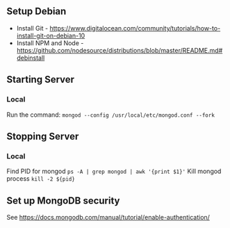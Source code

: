 ## Setup Debian

- Install Git - https://www.digitalocean.com/community/tutorials/how-to-install-git-on-debian-10
- Install NPM and Node - https://github.com/nodesource/distributions/blob/master/README.md#debinstall

## Starting Server

### Local

Run the command: `mongod --config /usr/local/etc/mongod.conf --fork`

## Stopping Server

### Local

Find PID for mongod `ps -A | grep mongod | awk '{print $1}'`
Kill mongod process `kill -2 ${pid}`

## Set up MongoDB security

See https://docs.mongodb.com/manual/tutorial/enable-authentication/
